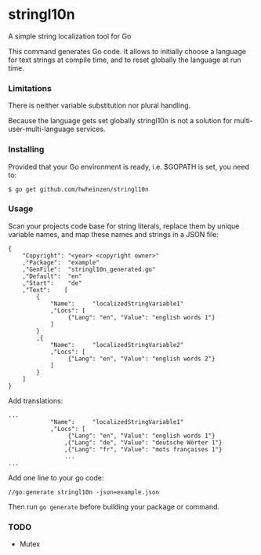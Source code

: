 # stringl10n
A simple string localization tool for Go

This command generates Go code. It allows to initially choose a language for text strings at compile time, and to reset globally the language at run time.

### Limitations
There is neither variable substitution nor plural handling.

Because the language gets set globally stringl10n is not a solution for multi-user-multi-language services.

### Installing
Provided that your Go environment is ready, i.e. $GOPATH is set, you need to:

`$ go get github.com/hwheinzen/stringl10n`

### Usage
Scan your projects code base for string literals, replace them by unique variable names, and map these names and strings in a JSON file:

```
{
	"Copyright": "<year> <copyright owner>"
	,"Package":  "example"
	,"GenFile":  "stringl10n_generated.go"
	,"Default":  "en"
	,"Start":    "de"
	,"Text":	[
		{
			"Name":     "localizedStringVariable1"
			,"Locs": [
				 {"Lang": "en", "Value": "english words 1"}
			]
		}
		,{
			"Name":     "localizedStringVariable2"
			,"Locs": [
				 {"Lang": "en", "Value": "english words 2"}
			]
		}
	]
}
```

Add translations:

```
...
			"Name":     "localizedStringVariable1"
			,"Locs": [
				 {"Lang": "en", "Value": "english words 1"}
				,{"Lang": "de", "Value": "deutsche Wörter 1"}
				,{"Lang": "fr", "Value": "mots françaises 1"}
				...
...
```

Add one line to your go code:

`//go:generate stringl10n -json=example.json`

Then run `go generate` before building your package or command.

### TODO
- Mutex

